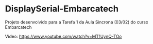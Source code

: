 # DisplaySerial-Embarcatech
Projeto desenvolvido para a Tarefa 1 da Aula Síncrona (03/02) do curso Embarcatech

Vídeo: https://www.youtube.com/watch?v=MT1UynQ-TOo
